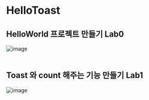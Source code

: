 # HelloToast

## HelloWorld 프로젝트 만들기 Lab0

![image](https://user-images.githubusercontent.com/83248175/125029287-5d645380-e0c4-11eb-8cae-156bf9ae3cc6.png)
</br>
</br>

## Toast 와 count 해주는 기능 만들기 Lab1
![image](https://user-images.githubusercontent.com/83248175/125046777-4aa84980-e0d9-11eb-93fb-2c0d1210d9ad.png)
